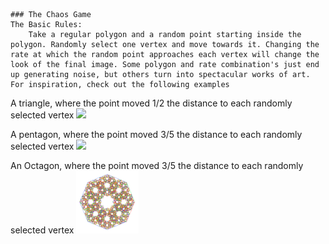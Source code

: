 ```
### The Chaos Game
The Basic Rules:
	Take a regular polygon and a random point starting inside the polygon. Randomly select one vertex and move towards it. Changing the rate at which the random point approaches each vertex will change the look of the final image. Some polygon and rate combination's just end up generating noise, but others turn into spectacular works of art.  For inspiration, check out the following examples
```


A triangle, where the point moved 1/2 the distance to each randomly selected vertex
<img src="Triangle1_2.png" width="100px">


A pentagon, where the point moved 3/5 the distance to each randomly selected vertex
<img src="Pentagon3_5.png" width="100px">

An Octagon, where the point moved 3/5 the distance to each randomly selected vertex
<img src="images/Octagon3_5.png" width="100px">


